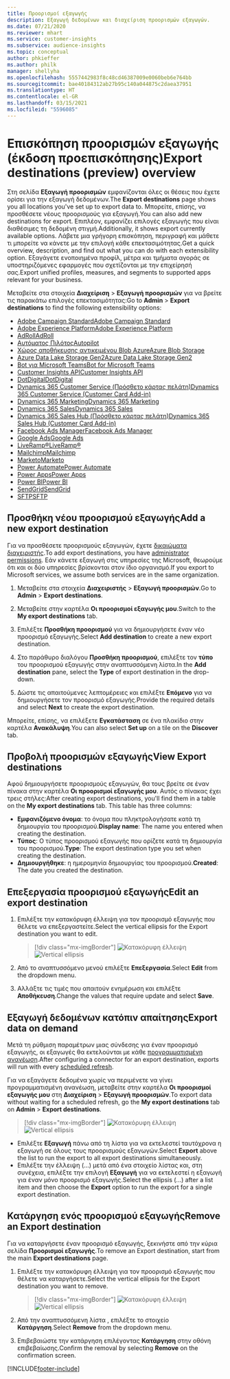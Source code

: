 ```yaml
---
title: Προορισμοί εξαγωγής
description: Εξαγωγή δεδομένων και διαχείριση προορισμών εξαγωγών.
ms.date: 07/21/2020
ms.reviewer: mhart
ms.service: customer-insights
ms.subservice: audience-insights
ms.topic: conceptual
author: phkieffer
ms.author: philk
manager: shellyha
ms.openlocfilehash: 5557442983f8c48cd46387009e0060beb6e764bb
ms.sourcegitcommit: bae40184312ab27b95c140a044875c2daea37951
ms.translationtype: HT
ms.contentlocale: el-GR
ms.lasthandoff: 03/15/2021
ms.locfileid: "5596085"
---
```

# <a name="export-destinations-preview-overview"></a><span data-ttu-id="d1f8c-103">Επισκόπηση προορισμών εξαγωγής (έκδοση προεπισκόπησης)</span><span class="sxs-lookup"><span data-stu-id="d1f8c-103">Export destinations (preview) overview</span></span>

<span data-ttu-id="d1f8c-104">Στη σελίδα **Εξαγωγή προορισμών** εμφανίζονται όλες οι θέσεις που έχετε ορίσει για την εξαγωγή δεδομένων.</span><span class="sxs-lookup"><span data-stu-id="d1f8c-104">The **Export destinations** page shows you all locations you've set up to export data to.</span></span> <span data-ttu-id="d1f8c-105">Μπορείτε, επίσης, να προσθέσετε νέους προορισμούς για εξαγωγή.</span><span class="sxs-lookup"><span data-stu-id="d1f8c-105">You can also add new destinations for export.</span></span> <span data-ttu-id="d1f8c-106">Επιπλέον, εμφανίζει επιλογές εξαγωγής που είναι διαθέσιμες τη δεδομένη στιγμή.</span><span class="sxs-lookup"><span data-stu-id="d1f8c-106">Additionally, it shows export currently available options.</span></span> <span data-ttu-id="d1f8c-107">Λάβετε μια γρήγορη επισκόπηση, περιγραφή και μάθετε τι μπορείτε να κάνετε με την επιλογή κάθε επεκτασιμότητας.</span><span class="sxs-lookup"><span data-stu-id="d1f8c-107">Get a quick overview, description, and find out what you can do with each extensibility option.</span></span> <span data-ttu-id="d1f8c-108">Εξαγάγετε ενοποιημένα προφίλ, μέτρα και τμήματα αγοράς σε υποστηριζόμενες εφαρμογές που σχετίζονται με την επιχείρησή σας.</span><span class="sxs-lookup"><span data-stu-id="d1f8c-108">Export unified profiles, measures, and segments to supported apps relevant for your business.</span></span>

<span data-ttu-id="d1f8c-109">Μεταβείτε στα στοιχεία **Διαχείριση** > **Εξαγωγή προορισμών** για να βρείτε τις παρακάτω επιλογές επεκτασιμότητας:</span><span class="sxs-lookup"><span data-stu-id="d1f8c-109">Go to **Admin** > **Export destinations** to find the following extensibility options:</span></span>

- [<span data-ttu-id="d1f8c-110">Adobe Campaign Standard</span><span class="sxs-lookup"><span data-stu-id="d1f8c-110">Adobe Campaign Standard</span></span>](export-adobe-campaign-standard.md)
- [<span data-ttu-id="d1f8c-111">Adobe Experience Platform</span><span class="sxs-lookup"><span data-stu-id="d1f8c-111">Adobe Experience Platform</span></span>](export-adobe-experience-platform.md)
- [<span data-ttu-id="d1f8c-112">AdRoll</span><span class="sxs-lookup"><span data-stu-id="d1f8c-112">AdRoll</span></span>](export-adroll.md)
- [<span data-ttu-id="d1f8c-113">Αυτόματος Πιλότος</span><span class="sxs-lookup"><span data-stu-id="d1f8c-113">Autopilot</span></span>](export-autopilot.md)
- [<span data-ttu-id="d1f8c-114">Χώρος αποθήκευσης αντικειμένου Blob Azure</span><span class="sxs-lookup"><span data-stu-id="d1f8c-114">Azure Blob Storage</span></span>](export-azure-blob-storage.md)
- [<span data-ttu-id="d1f8c-115">Azure Data Lake Storage Gen2</span><span class="sxs-lookup"><span data-stu-id="d1f8c-115">Azure Data Lake Storage Gen2</span></span>](export-azure-data-lake-storage-gen2.md)
- [<span data-ttu-id="d1f8c-116">Bot για Microsoft Teams</span><span class="sxs-lookup"><span data-stu-id="d1f8c-116">Bot for Microsoft Teams</span></span>](export-teams-bot.md)
- [<span data-ttu-id="d1f8c-117">Customer Insights API</span><span class="sxs-lookup"><span data-stu-id="d1f8c-117">Customer Insights API</span></span>](apis.md)
- [<span data-ttu-id="d1f8c-118">DotDigital</span><span class="sxs-lookup"><span data-stu-id="d1f8c-118">DotDigital</span></span>](export-dotdigital.md)
- [<span data-ttu-id="d1f8c-119">Dynamics 365 Customer Service (Πρόσθετο κάρτας πελάτη)</span><span class="sxs-lookup"><span data-stu-id="d1f8c-119">Dynamics 365 Customer Service (Customer Card Add-in)</span></span>](customer-card-add-in.md)
- [<span data-ttu-id="d1f8c-120">Dynamics 365 Marketing</span><span class="sxs-lookup"><span data-stu-id="d1f8c-120">Dynamics 365 Marketing</span></span>](export-dynamics365-marketing.md)
- [<span data-ttu-id="d1f8c-121">Dynamics 365 Sales</span><span class="sxs-lookup"><span data-stu-id="d1f8c-121">Dynamics 365 Sales</span></span>](export-dynamics365-sales.md)
- [<span data-ttu-id="d1f8c-122">Dynamics 365 Sales Hub (Πρόσθετο κάρτας πελάτη)</span><span class="sxs-lookup"><span data-stu-id="d1f8c-122">Dynamics 365 Sales Hub (Customer Card Add-in)</span></span>](customer-card-add-in.md)
- [<span data-ttu-id="d1f8c-123">Facebook Ads Manager</span><span class="sxs-lookup"><span data-stu-id="d1f8c-123">Facebook Ads Manager</span></span>](export-facebook.md)
- [<span data-ttu-id="d1f8c-124">Google Ads</span><span class="sxs-lookup"><span data-stu-id="d1f8c-124">Google Ads</span></span>](export-google-ads.md)
- [<span data-ttu-id="d1f8c-125">LiveRamp&reg;</span><span class="sxs-lookup"><span data-stu-id="d1f8c-125">LiveRamp&reg;</span></span>](export-liveramp.md)
- [<span data-ttu-id="d1f8c-126">Mailchimp</span><span class="sxs-lookup"><span data-stu-id="d1f8c-126">Mailchimp</span></span>](export-mailchimp.md)
- [<span data-ttu-id="d1f8c-127">Marketo</span><span class="sxs-lookup"><span data-stu-id="d1f8c-127">Marketo</span></span>](export-marketo.md)
- [<span data-ttu-id="d1f8c-128">Power Automate</span><span class="sxs-lookup"><span data-stu-id="d1f8c-128">Power Automate</span></span>](export-power-automate.md)
- [<span data-ttu-id="d1f8c-129">Power Apps</span><span class="sxs-lookup"><span data-stu-id="d1f8c-129">Power Apps</span></span>](export-power-apps.md)
- [<span data-ttu-id="d1f8c-130">Power BI</span><span class="sxs-lookup"><span data-stu-id="d1f8c-130">Power BI</span></span>](export-power-bi.md)
- [<span data-ttu-id="d1f8c-131">SendGrid</span><span class="sxs-lookup"><span data-stu-id="d1f8c-131">SendGrid</span></span>](export-sendgrid.md)
- [<span data-ttu-id="d1f8c-132">SFTP</span><span class="sxs-lookup"><span data-stu-id="d1f8c-132">SFTP</span></span>](export-sftp.md)

## <a name="add-a-new-export-destination"></a><span data-ttu-id="d1f8c-133">Προσθήκη νέου προορισμού εξαγωγής</span><span class="sxs-lookup"><span data-stu-id="d1f8c-133">Add a new export destination</span></span>

<span data-ttu-id="d1f8c-134">Για να προσθέσετε προορισμούς εξαγωγών, έχετε [δικαιώματα διαχειριστής](permissions.md).</span><span class="sxs-lookup"><span data-stu-id="d1f8c-134">To add export destinations, you have [administrator permissions](permissions.md).</span></span> <span data-ttu-id="d1f8c-135">Εάν κάνετε εξαγωγή στις υπηρεσίες της Microsoft, θεωρούμε ότι και οι δύο υπηρεσίες βρίσκονται στον ίδιο οργανισμό.</span><span class="sxs-lookup"><span data-stu-id="d1f8c-135">If you export to Microsoft services, we assume both services are in the same organization.</span></span>

1. <span data-ttu-id="d1f8c-136">Μεταβείτε στα στοιχεία **Διαχειριστής** > **Εξαγωγή προορισμών**.</span><span class="sxs-lookup"><span data-stu-id="d1f8c-136">Go to **Admin** > **Export destinations**.</span></span>

1. <span data-ttu-id="d1f8c-137">Μεταβείτε στην καρτέλα **Οι προορισμοί εξαγωγής μου**.</span><span class="sxs-lookup"><span data-stu-id="d1f8c-137">Switch to the **My export destinations** tab.</span></span>

1. <span data-ttu-id="d1f8c-138">Επιλέξτε **Προσθήκη προορισμού** για να δημιουργήσετε έναν νέο προορισμό εξαγωγής.</span><span class="sxs-lookup"><span data-stu-id="d1f8c-138">Select **Add destination** to create a new export destination.</span></span>

1. <span data-ttu-id="d1f8c-139">Στο παράθυρο διαλόγου **Προσθήκη προορισμού**, επιλέξτε τον **τύπο** του προορισμού εξαγωγής στην αναπτυσσόμενη λίστα.</span><span class="sxs-lookup"><span data-stu-id="d1f8c-139">In the **Add destination** pane, select the **Type** of export destination in the drop-down.</span></span>

1. <span data-ttu-id="d1f8c-140">Δώστε τις απαιτούμενες λεπτομέρειες και επιλέξτε **Επόμενο** για να δημιουργήσετε τον προορισμό εξαγωγής.</span><span class="sxs-lookup"><span data-stu-id="d1f8c-140">Provide the required details and select **Next** to create the export destination.</span></span>

<span data-ttu-id="d1f8c-141">Μπορείτε, επίσης, να επιλέξετε **Εγκατάσταση** σε ένα πλακίδιο στην καρτέλα **Ανακάλυψη**.</span><span class="sxs-lookup"><span data-stu-id="d1f8c-141">You can also select **Set up** on a tile on the **Discover** tab.</span></span>

## <a name="view-export-destinations"></a><span data-ttu-id="d1f8c-142">Προβολή προορισμών εξαγωγής</span><span class="sxs-lookup"><span data-stu-id="d1f8c-142">View Export destinations</span></span>

<span data-ttu-id="d1f8c-143">Αφού δημιουργήσετε προορισμούς εξαγωγών, θα τους βρείτε σε έναν πίνακα στην καρτέλα **Οι προορισμοί εξαγωγής μου**. Αυτός ο πίνακας έχει τρεις στήλες:</span><span class="sxs-lookup"><span data-stu-id="d1f8c-143">After creating export destinations, you'll find them in a table on the **My export destinations** tab. This table has three columns:</span></span>

- <span data-ttu-id="d1f8c-144">**Εμφανιζόμενο όνομα**: το όνομα που πληκτρολογήσατε κατά τη δημιουργία του προορισμού.</span><span class="sxs-lookup"><span data-stu-id="d1f8c-144">**Display name**: The name you entered when creating the destination.</span></span>
- <span data-ttu-id="d1f8c-145">**Τύπος**: Ο τύπος προορισμού εξαγωγής που ορίζετε κατά τη δημιουργία του προορισμού.</span><span class="sxs-lookup"><span data-stu-id="d1f8c-145">**Type**: The export destination type you set when creating the destination.</span></span>
- <span data-ttu-id="d1f8c-146">**Δημιουργήθηκε**: η ημερομηνία δημιουργίας του προορισμού.</span><span class="sxs-lookup"><span data-stu-id="d1f8c-146">**Created**: The date you created the destination.</span></span>

## <a name="edit-an-export-destination"></a><span data-ttu-id="d1f8c-147">Επεξεργασία προορισμού εξαγωγής</span><span class="sxs-lookup"><span data-stu-id="d1f8c-147">Edit an export destination</span></span>

1. <span data-ttu-id="d1f8c-148">Επιλέξτε την κατακόρυφη έλλειψη για τον προορισμό εξαγωγής που θέλετε να επεξεργαστείτε.</span><span class="sxs-lookup"><span data-stu-id="d1f8c-148">Select the vertical ellipsis for the Export destination you want to edit.</span></span>

   > [!div class="mx-imgBorder"]
   > <span data-ttu-id="d1f8c-149">![Κατακόρυφη έλλειψη](media/export-destinations-page-ellipsis.png "Κατακόρυφη έλλειψη")</span><span class="sxs-lookup"><span data-stu-id="d1f8c-149">![Vertical ellipsis](media/export-destinations-page-ellipsis.png "Vertical ellipsis")</span></span>

1. <span data-ttu-id="d1f8c-150">Από το αναπτυσσόμενο μενού επιλέξτε **Επεξεργασία**.</span><span class="sxs-lookup"><span data-stu-id="d1f8c-150">Select **Edit** from the dropdown menu.</span></span>

1. <span data-ttu-id="d1f8c-151">Αλλάξτε τις τιμές που απαιτούν ενημέρωση και επιλέξτε **Αποθήκευση**.</span><span class="sxs-lookup"><span data-stu-id="d1f8c-151">Change the values that require update and select **Save**.</span></span>

## <a name="export-data-on-demand"></a><span data-ttu-id="d1f8c-152">Εξαγωγή δεδομένων κατόπιν απαίτησης</span><span class="sxs-lookup"><span data-stu-id="d1f8c-152">Export data on demand</span></span>

<span data-ttu-id="d1f8c-153">Μετά τη ρύθμιση παραμέτρων μιας σύνδεσης για έναν προορισμό εξαγωγής, οι εξαγωγές θα εκτελούνται με κάθε [προγραμματισμένη ανανέωση](system.md#schedule-tab).</span><span class="sxs-lookup"><span data-stu-id="d1f8c-153">After configuring a connector for an export destination, exports will run with every [scheduled refresh](system.md#schedule-tab).</span></span>

<span data-ttu-id="d1f8c-154">Για να εξαγάγετε δεδομένα χωρίς να περιμένετε να γίνει προγραμματισμένη ανανέωση, μεταβείτε στην καρτέλα **Οι προορισμοί εξαγωγής μου** στη **Διαχείριση** > **Εξαγωγή προορισμών**.</span><span class="sxs-lookup"><span data-stu-id="d1f8c-154">To export data without waiting for a scheduled refresh, go the **My export destinations** tab on **Admin** > **Export destinations**.</span></span>

> [!div class="mx-imgBorder"]
> <span data-ttu-id="d1f8c-155">![Κατακόρυφη έλλειψη](media/export-destinations-page-ellipsis.png "Κατακόρυφη έλλειψη")</span><span class="sxs-lookup"><span data-stu-id="d1f8c-155">![Vertical ellipsis](media/export-destinations-page-ellipsis.png "Vertical ellipsis")</span></span>

- <span data-ttu-id="d1f8c-156">Επιλέξτε **Εξαγωγή** πάνω από τη λίστα για να εκτελεστεί ταυτόχρονα η εξαγωγή σε όλους τους προορισμούς εξαγωγών.</span><span class="sxs-lookup"><span data-stu-id="d1f8c-156">Select **Export** above the list to run the export to all export destinations simultaneously.</span></span>
- <span data-ttu-id="d1f8c-157">Επιλέξτε την έλλειψη (...) μετά από ένα στοιχείο λίστας και, στη συνέχεια, επιλέξτε την επιλογή **Εξαγωγή** για να εκτελεστεί η εξαγωγή για έναν μόνο προορισμό εξαγωγής.</span><span class="sxs-lookup"><span data-stu-id="d1f8c-157">Select the ellipsis (...) after a list item and then choose the **Export** option to run the export for a single export destination.</span></span>

## <a name="remove-an-export-destination"></a><span data-ttu-id="d1f8c-158">Κατάργηση ενός προορισμού εξαγωγής</span><span class="sxs-lookup"><span data-stu-id="d1f8c-158">Remove an Export destination</span></span>

<span data-ttu-id="d1f8c-159">Για να καταργήσετε έναν προορισμό εξαγωγής, ξεκινήστε από την κύρια σελίδα **Προορισμοί εξαγωγής**.</span><span class="sxs-lookup"><span data-stu-id="d1f8c-159">To remove an Export destination, start from the main **Export destinations** page.</span></span>

1. <span data-ttu-id="d1f8c-160">Επιλέξτε την κατακόρυφη έλλειψη για τον προορισμό εξαγωγής που θέλετε να καταργήσετε.</span><span class="sxs-lookup"><span data-stu-id="d1f8c-160">Select the vertical ellipsis for the Export destination you want to remove.</span></span>

   > [!div class="mx-imgBorder"]
   > <span data-ttu-id="d1f8c-161">![Κατακόρυφη έλλειψη](media/export-destinations-page-ellipsis.png "Κατακόρυφη έλλειψη")</span><span class="sxs-lookup"><span data-stu-id="d1f8c-161">![Vertical ellipsis](media/export-destinations-page-ellipsis.png "Vertical ellipsis")</span></span>

2. <span data-ttu-id="d1f8c-162">Από την αναπτυσσόμενη λίστα , επιλέξτε το στοιχείο **Κατάργηση**.</span><span class="sxs-lookup"><span data-stu-id="d1f8c-162">Select **Remove** from the dropdown menu.</span></span>

3. <span data-ttu-id="d1f8c-163">Επιβεβαιώστε την κατάργηση επιλέγοντας **Κατάργηση** στην οθόνη επιβεβαίωσης.</span><span class="sxs-lookup"><span data-stu-id="d1f8c-163">Confirm the removal by selecting **Remove** on the confirmation screen.</span></span>


[!INCLUDE[footer-include](../includes/footer-banner.md)]